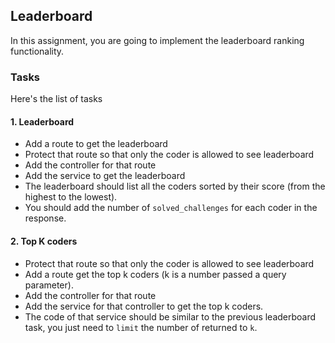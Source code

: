 
## Leaderboard
In this assignment, you are going to implement the leaderboard ranking functionality.

### Tasks
Here's the list of tasks

#### 1. Leaderboard
- Add a route to get the leaderboard
- Protect that route so that only the coder is allowed to see leaderboard
- Add the controller for that route
- Add the service to get the leaderboard
- The leaderboard should list all the coders sorted by their score (from the highest to the lowest).
- You should add the number of `solved_challenges` for each coder in the response.

#### 2. Top K coders
- Protect that route so that only the coder is allowed to see leaderboard
- Add a route get the top k coders (k is a number passed a query parameter).
- Add the controller for that route
- Add the service for that controller to get the top k coders.
- The code of that service should be similar to the previous leaderboard task, you just need to `limit` the number of returned to `k`.

